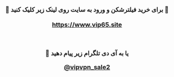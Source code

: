 <center> <h3> <b> 
🔴 برای خرید فیلترشکن و ورود به سایت روی لینک زیر کلیک کنید 🚀
  <br>  <br>
<a href="https://vip65.site">https://www.vip65.site</a>


  <br>  <br>
  🔴 یا به آی دی تلگرام زیر پیام دهید

<a href="https://t.me/vipvpn_sale2">@vipvpn_sale2</a>


  
</b>  </h3> </center>

